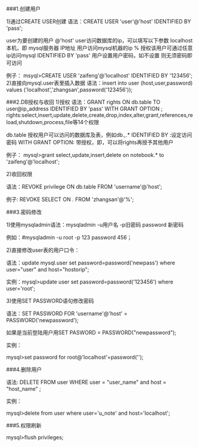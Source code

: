 ###1.创建用户

1)通过CREATE USER创建
语法：CREATE USER 'user'@'host' IDENTIFIED BY 'pass';

user为要创建的用户
@'host' user访问数据库的ip，可以填写以下参数
    localhost 本机，即 mysql服务器
    IP地址 用户访问mysql机器的ip
    %       授权该用户可通过任意ip访问mysql
IDENTIFIED BY 'pass' 用户设置用户密码，如不设置 则无须密码即可访问

例子：
msyql>CREATE USER 'zaifeng'@'localhost' IDENTIFIED BY '123456';
2)直接向mysql.user表里插入数据
语法：insert into user (host,user,password) values ('localhost','zhangsan',password('123456'));

###2.DB授权与收回
1)授权
语法：GRANT rights ON db.table TO user@ip_address IDENTIFIED BY 'pass' WITH GRANT OPTION ;
rights:select,insert,update,delete,create,drop,index,alter,grant,references,reload,shutdown,process,file等14个权限

db.table 授权用户可以访问的数据库及表，例如db.*,*.*
IDENTIFIED BY :设定访问密码
WITH GRANT OPTION: 带授权，即，可以将rights再授予其他用户

例子：
mysql>grant select,update,insert,delete on notebook.* to 'zaifeng'@'localhost';

2)收回权限

语法：REVOKE privilege ON db.table FROM 'username'@'host';

例子: REVOKE SELECT ON *.* FROM 'zhangsan'@'%';

###3.密码修改

1)使用mysqladmin语法：mysqladmin -u用户名 -p旧密码 password 新密码

例如：#mysqladmin -u root -p 123 password 456；

2)直接修改user表的用户口令：

语法：update mysql.user set password=password('newpass') where user="user" and host="hostorip";

实例：mysql>update user set password=password('123456') where user='root';

3)使用SET PASSWORD语句修改密码

语法：SET PASSWORD FOR 'username'@'host' = PASSWORD('newpassword');

如果是当前登陆用户用SET PASWORD = PASSWORD("newpassword");

实例：

mysql>set password for root@'localhost'=password('');

###4.删除用户

语法: DELETE FROM user WHERE user = "user_name" and host = "host_name" ;

实例：

mysql>delete from user where user='u_note' and host='localhost';

###5.权限刷新

mysql>flush privileges;
